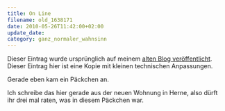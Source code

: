 ```yaml
---
title: On Line
filename: old_1638171
date: 2010-05-26T11:42:00+02:00
update_date:
category: ganz_normaler_wahnsinn
---
```

Dieser Eintrag wurde ursprünglich auf meinem [alten Blog veröffentlicht](https://stu.blogger.de/stories/1638171/). Dieser Eintrag hier ist eine Kopie mit kleinen technischen Anpassungen.

Gerade eben kam ein Päckchen an.

Ich schreibe das hier gerade aus der neuen Wohnung in Herne, also dürft ihr drei mal raten, was in diesem Päckchen war.
